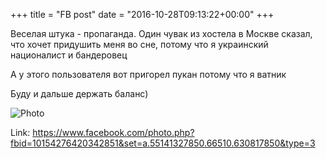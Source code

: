 +++
title = "FB post"
date = "2016-10-28T09:13:22+00:00"
+++

Веселая штука - пропаганда. Один чувак из хостела в Москве сказал, что хочет придушить меня во сне, потому что я украинский националист и бандеровец

А у этого пользователя вот пригорел пукан потому что я ватник

Буду и дальше держать баланс)

![Photo](https://scontent.xx.fbcdn.net/v/t1.0-0/s130x130/14725768_10154276420342851_1137165982020425877_n.jpg?oh=796943ecbd3f41ded47b27702f8288ef&oe=59BB5E85)


Link: https://www.facebook.com/photo.php?fbid=10154276420342851&set=a.55141327850.66510.630817850&type=3
